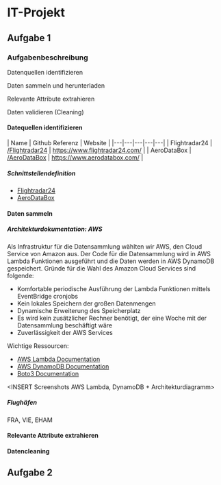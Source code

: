 # IT-Projekt

## Aufgabe 1

### Aufgabenbeschreibung

Datenquellen identifizieren

Daten sammeln und herunterladen

Relevante Attribute extrahieren

Daten validieren (Cleaning)

#### Datequellen identifizieren

| Name | Github Referenz | Website |
|---|---|---|---|---|
| Flightradar24 | [/Flightradar24](./Flightradar24) | https://www.flightradar24.com/ |
| AeroDataBox | [/AeroDataBox](./Aerodatabox_API) | https://www.aerodatabox.com/ |

##### Schnittstellendefinition

* [Flightradar24](./Flightradar24/README)
* [AeroDataBox](./Aerodatabox_API/README)

#### Daten sammeln

##### Architekturdokumentation: AWS

Als Infrastruktur für die Datensammlung wählten wir AWS, den Cloud Service von Amazon aus. Der Code für die Datensammlung wird in AWS Lambda Funktionen ausgeführt und die Daten werden in AWS DynamoDB gespeichert. Gründe für die Wahl des Amazon Cloud Services sind folgende:
* Komfortable periodische Ausführung der Lambda Funktionen mittels EventBridge cronjobs
* Kein lokales Speichern der großen Datenmengen
* Dynamische Erweiterung des Speicherplatz
* Es wird kein zusätzlicher Rechner benötigt, der eine Woche mit der Datensammlung beschäftigt wäre
* Zuverlässigkeit der AWS Services

Wichtige Ressourcen: 

* [AWS Lambda Documentation](https://docs.aws.amazon.com/lambda/index.html)
* [AWS DynamoDB Documentation](https://docs.aws.amazon.com/dynamodb/index.html)
* [Boto3 Documentation](https://boto3.amazonaws.com/v1/documentation/api/latest/index.html)

<INSERT Screenshots AWS Lambda, DynamoDB + Architekturdiagramm>

##### Flughäfen

FRA, VIE, EHAM


#### Relevante Attribute extrahieren

#### Datencleaning

## Aufgabe 2
